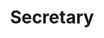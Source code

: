 ---
name:  "Neerali Shah"
image: "/assets/images/members/Neerali.jpg"
title: "Secretary"
class: "Sophomore"
---